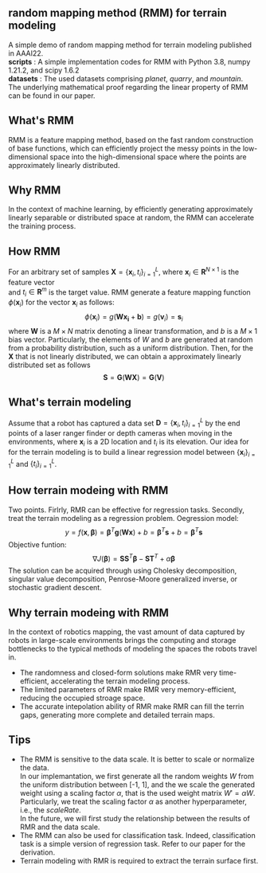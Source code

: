 ## random mapping method (RMM) for terrain modeling
A simple demo of random mapping method for terrain modeling published in AAAI22. <br>
__scripts__ :  A simple implementation codes for RMM with Python 3.8, numpy 1.21.2, and scipy 1.6.2 <br> 
__datasets__ : The used datasets comprising *planet*, *quarry*, and *mountain*. <br>
The underlying mathematical proof regarding the linear property of RMM can be found in our paper.
## What's RMM
RMM is a feature mapping method, based on the fast random construction of base functions,
which can efficiently project the messy points in the low-dimensional space into
the high-dimensional space where the points are approximately linearly distributed.  
## Why RMM
In the context of machine learning, by efficiently generating approximately linearly separable
or distributed space at random, the RMM can accelerate the training process. 
## How RMM
For an arbitrary set of samples $\boldsymbol X = \{\boldsymbol x_i,t_i\}_{i=1}^{L}$, where $\boldsymbol x_i \in {\boldsymbol R}^{N\times 1}$ is the feature vector <br>
and $t_i \in {\boldsymbol R}^m$ is the target value. RMM generate a feature mapping function $\phi (\boldsymbol x_i)$ for the vector $\boldsymbol x_i$ as follows:
$$\phi(\boldsymbol x_i)=g(\boldsymbol {Wx_i}+\boldsymbol b)=g(\boldsymbol v_i)=\boldsymbol s_i$$
where $\boldsymbol W$ is a $M \times N$ matrix denoting a linear transformation, and $b$ is a $M \times 1$ bias vector. 
Particularly, the elements of $W$ and $b$ are generated at random from a probability distribution, such as a uniform distribution.
Then, for the $\boldsymbol X$ that is not linearly distributed, we can obtain a approximately linearly distributed set as follows
$$\boldsymbol S=\boldsymbol G(\boldsymbol{WX})=\boldsymbol G(\boldsymbol V)$$

## What's terrain modeling
Assume that a robot has captured a data set $\boldsymbol D=\{\boldsymbol x_i, t_i\}_{i=1}^L$ by the end points of a laser ranger finder or depth cameras when moving in the environments, where $\boldsymbol x_i$ is a 2D location and $t_i$ is its elevation. Our idea for for the terrain modeling is to build a linear regression model between $\{\boldsymbol x_i\}_{i=1}^{L}$ and $\{t_i\}_{i=1}^{L}$.
## How terrain modeing with RMM
Two points. Firlrly, RMR can be effective for regression tasks. Secondly, treat the terrain modeling as a regression problem.
Oegression model: $$y=f(\boldsymbol x, \boldsymbol\beta)=\boldsymbol\beta^T\boldsymbol g(\boldsymbol {Wx})+b=\boldsymbol\beta^T\boldsymbol s+b=\boldsymbol\beta^{T}\boldsymbol s$$
Objective funtion: 
$$\nabla J(\boldsymbol \beta)=\boldsymbol {SS}^T\boldsymbol \beta - \boldsymbol{ST}^T+\alpha \boldsymbol \beta$$
The solution can be acquired through using Cholesky decomposition, singular value decomposition, Penrose-Moore generalized inverse, or stochastic gradient descent.

## Why terrain modeing with RMM
In the context of robotics mapping, the vast amount of data captured by robots in large-scale environments
brings the computing and storage bottlenecks to the typical methods of modeling the spaces the robots travel in.
- The randomness and closed-form solutions make RMR very time-efficient, accelerating the terrain modeling process.
- The limited parameters of RMR make RMR very memory-efficient, reducing the occupied stroage space.
- The accurate intepolation ability of RMR make RMR can fill the terrin gaps, generating more complete and detailed terrain maps.

## Tips
- The RMM is sensitive to the data scale.
It is better to scale or normalize the data. <br>
In our implemantation, we first generate all the random weights $W$ from the uniform distribution between [-1, 1],
and the we scale the generated weight using a scaling factor $\alpha$, that is the used weight matrix $W'=\alpha W$.
Particularly, we treat the scaling factor  $\alpha$ as another hyperparameter, i.e., the *scaleRate*. <br>
In the future, we will first study the relationship between the results of RMR and the data scale. 
- The RMM can also be used for classification task.
Indeed, classification task is a simple version of regression task. Refer to our paper for the derivation.
- Terrain modeling with RMR is required to extract the terrain surface first.
